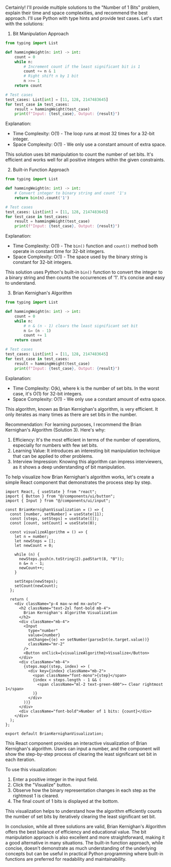 Certainly! I'll provide multiple solutions to the "Number of 1 Bits" problem, explain their time and space complexities, and recommend the best approach. I'll use Python with type hints and provide test cases. Let's start with the solutions:

1. Bit Manipulation Approach

```python
from typing import List

def hammingWeight(n: int) -> int:
    count = 0
    while n:
        # Increment count if the least significant bit is 1
        count += n & 1
        # Right shift n by 1 bit
        n >>= 1
    return count

# Test cases
test_cases: List[int] = [11, 128, 2147483645]
for test_case in test_cases:
    result = hammingWeight(test_case)
    print(f"Input: {test_case}, Output: {result}")

```

Explanation:

- Time Complexity: O(1) - The loop runs at most 32 times for a 32-bit integer.
- Space Complexity: O(1) - We only use a constant amount of extra space.

This solution uses bit manipulation to count the number of set bits. It's efficient and works well for all positive integers within the given constraints.

2. Built-in Function Approach

```python
from typing import List

def hammingWeight(n: int) -> int:
    # Convert integer to binary string and count '1's
    return bin(n).count('1')

# Test cases
test_cases: List[int] = [11, 128, 2147483645]
for test_case in test_cases:
    result = hammingWeight(test_case)
    print(f"Input: {test_case}, Output: {result}")

```

Explanation:

- Time Complexity: O(1) - The `bin()` function and `count()` method both operate in constant time for 32-bit integers.
- Space Complexity: O(1) - The space used by the binary string is constant for 32-bit integers.

This solution uses Python's built-in `bin()` function to convert the integer to a binary string and then counts the occurrences of '1'. It's concise and easy to understand.

3. Brian Kernighan's Algorithm

```python
from typing import List

def hammingWeight(n: int) -> int:
    count = 0
    while n:
        # n & (n - 1) clears the least significant set bit
        n &= (n - 1)
        count += 1
    return count

# Test cases
test_cases: List[int] = [11, 128, 2147483645]
for test_case in test_cases:
    result = hammingWeight(test_case)
    print(f"Input: {test_case}, Output: {result}")

```

Explanation:

- Time Complexity: O(k), where k is the number of set bits. In the worst case, it's O(1) for 32-bit integers.
- Space Complexity: O(1) - We only use a constant amount of extra space.

This algorithm, known as Brian Kernighan's algorithm, is very efficient. It only iterates as many times as there are set bits in the number.

Recommendation:
For learning purposes, I recommend the Brian Kernighan's Algorithm (Solution 3). Here's why:

1. Efficiency: It's the most efficient in terms of the number of operations, especially for numbers with few set bits.
2. Learning Value: It introduces an interesting bit manipulation technique that can be applied to other problems.
3. Interview Impression: Knowing this algorithm can impress interviewers, as it shows a deep understanding of bit manipulation.

To help visualize how Brian Kernighan's algorithm works, let's create a simple React component that demonstrates the process step by step.

```tsx
import React, { useState } from "react";
import { Button } from "@/components/ui/button";
import { Input } from "@/components/ui/input";

const BrianKernighanVisualization = () => {
  const [number, setNumber] = useState(11);
  const [steps, setSteps] = useState([]);
  const [count, setCount] = useState(0);

  const visualizeAlgorithm = () => {
    let n = number;
    let newSteps = [];
    let newCount = 0;

    while (n) {
      newSteps.push(n.toString(2).padStart(8, "0"));
      n &= n - 1;
      newCount++;
    }

    setSteps(newSteps);
    setCount(newCount);
  };

  return (
    <div className="p-4 max-w-md mx-auto">
      <h2 className="text-2xl font-bold mb-4">
        Brian Kernighan's Algorithm Visualization
      </h2>
      <div className="mb-4">
        <Input
          type="number"
          value={number}
          onChange={(e) => setNumber(parseInt(e.target.value))}
          className="mr-2"
        />
        <Button onClick={visualizeAlgorithm}>Visualize</Button>
      </div>
      <div className="mb-4">
        {steps.map((step, index) => (
          <div key={index} className="mb-2">
            <span className="font-mono">{step}</span>
            {index < steps.length - 1 && (
              <span className="ml-2 text-green-600">→ Clear rightmost 1</span>
            )}
          </div>
        ))}
      </div>
      <div className="font-bold">Number of 1 bits: {count}</div>
    </div>
  );
};

export default BrianKernighanVisualization;
```

This React component provides an interactive visualization of Brian Kernighan's algorithm. Users can input a number, and the component will show the step-by-step process of clearing the least significant set bit in each iteration.

To use this visualization:

1. Enter a positive integer in the input field.
2. Click the "Visualize" button.
3. Observe how the binary representation changes in each step as the rightmost 1 is cleared.
4. The final count of 1 bits is displayed at the bottom.

This visualization helps to understand how the algorithm efficiently counts the number of set bits by iteratively clearing the least significant set bit.

In conclusion, while all three solutions are valid, Brian Kernighan's Algorithm offers the best balance of efficiency and educational value. The bit manipulation approach is also excellent and more straightforward, making it a good alternative in many situations. The built-in function approach, while concise, doesn't demonstrate as much understanding of the underlying concepts but can be useful in practical Python programming where built-in functions are preferred for readability and maintainability.

